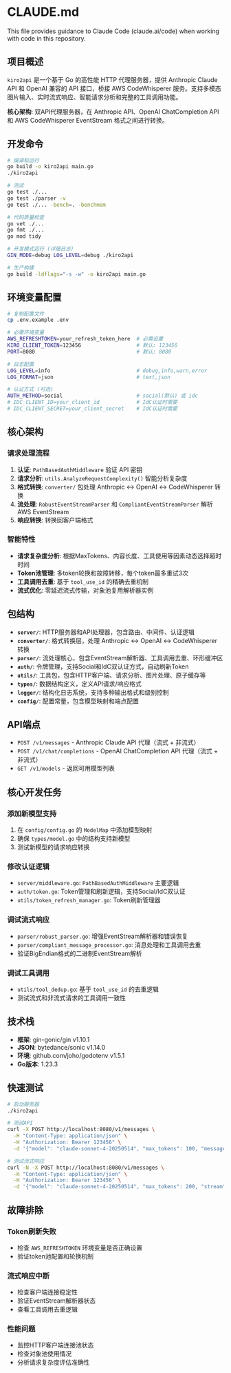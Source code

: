 # CLAUDE.md

This file provides guidance to Claude Code (claude.ai/code) when working with code in this repository.

## 项目概述

`kiro2api` 是一个基于 Go 的高性能 HTTP 代理服务器，提供 Anthropic Claude API 和 OpenAI 兼容的 API 接口，桥接 AWS CodeWhisperer 服务。支持多模态图片输入、实时流式响应、智能请求分析和完整的工具调用功能。

**核心架构**: 双API代理服务器，在 Anthropic API、OpenAI ChatCompletion API 和 AWS CodeWhisperer EventStream 格式之间进行转换。

## 开发命令

```bash
# 编译和运行
go build -o kiro2api main.go
./kiro2api

# 测试
go test ./...
go test ./parser -v
go test ./... -bench=. -benchmem

# 代码质量检查
go vet ./...
go fmt ./...
go mod tidy

# 开发模式运行 (详细日志)
GIN_MODE=debug LOG_LEVEL=debug ./kiro2api

# 生产构建
go build -ldflags="-s -w" -o kiro2api main.go
```

## 环境变量配置

```bash
# 复制配置文件
cp .env.example .env

# 必需环境变量
AWS_REFRESHTOKEN=your_refresh_token_here  # 必需设置
KIRO_CLIENT_TOKEN=123456                  # 默认: 123456
PORT=8080                                 # 默认: 8080

# 日志配置  
LOG_LEVEL=info                            # debug,info,warn,error
LOG_FORMAT=json                           # text,json

# 认证方式 (可选)
AUTH_METHOD=social                        # social(默认) 或 idc
# IDC_CLIENT_ID=your_client_id            # IdC认证时需要
# IDC_CLIENT_SECRET=your_client_secret    # IdC认证时需要
```

## 核心架构

### 请求处理流程
1. **认证**: `PathBasedAuthMiddleware` 验证 API 密钥
2. **请求分析**: `utils.AnalyzeRequestComplexity()` 智能分析复杂度
3. **格式转换**: `converter/` 包处理 Anthropic ↔ OpenAI ↔ CodeWhisperer 转换
4. **流处理**: `RobustEventStreamParser` 和 `CompliantEventStreamParser` 解析 AWS EventStream
5. **响应转换**: 转换回客户端格式

### 智能特性
- **请求复杂度分析**: 根据MaxTokens、内容长度、工具使用等因素动态选择超时时间
- **Token池管理**: 多token轮换和故障转移，每个token最多重试3次
- **工具调用去重**: 基于 `tool_use_id` 的精确去重机制
- **流式优化**: 零延迟流式传输，对象池复用解析器实例

## 包结构

- **`server/`**: HTTP服务器和API处理器，包含路由、中间件、认证逻辑
- **`converter/`**: 格式转换层，处理 Anthropic ↔ OpenAI ↔ CodeWhisperer 转换
- **`parser/`**: 流处理核心，包含EventStream解析器、工具调用去重、环形缓冲区
- **`auth/`**: 令牌管理，支持Social和IdC双认证方式，自动刷新Token
- **`utils/`**: 工具包，包含HTTP客户端、请求分析、图片处理、原子缓存等
- **`types/`**: 数据结构定义，定义API请求/响应格式
- **`logger/`**: 结构化日志系统，支持多种输出格式和级别控制
- **`config/`**: 配置常量，包含模型映射和端点配置

## API端点

- `POST /v1/messages` - Anthropic Claude API 代理（流式 + 非流式）
- `POST /v1/chat/completions` - OpenAI ChatCompletion API 代理（流式 + 非流式）  
- `GET /v1/models` - 返回可用模型列表

## 核心开发任务

### 添加新模型支持
1. 在 `config/config.go` 的 `ModelMap` 中添加模型映射
2. 确保 `types/model.go` 中的结构支持新模型
3. 测试新模型的请求响应转换

### 修改认证逻辑
- `server/middleware.go`: `PathBasedAuthMiddleware` 主要逻辑
- `auth/token.go`: Token管理和刷新逻辑，支持Social/IdC双认证
- `utils/token_refresh_manager.go`: Token刷新管理器

### 调试流式响应
- `parser/robust_parser.go`: 增强EventStream解析器和错误恢复
- `parser/compliant_message_processor.go`: 消息处理和工具调用去重
- 验证BigEndian格式的二进制EventStream解析

### 调试工具调用
- `utils/tool_dedup.go`: 基于 `tool_use_id` 的去重逻辑
- 测试流式和非流式请求的工具调用一致性

## 技术栈

- **框架**: gin-gonic/gin v1.10.1
- **JSON**: bytedance/sonic v1.14.0  
- **环境**: github.com/joho/godotenv v1.5.1
- **Go版本**: 1.23.3

## 快速测试

```bash
# 启动服务器
./kiro2api

# 测试API
curl -X POST http://localhost:8080/v1/messages \
  -H "Content-Type: application/json" \
  -H "Authorization: Bearer 123456" \
  -d '{"model": "claude-sonnet-4-20250514", "max_tokens": 100, "messages": [{"role": "user", "content": "你好"}]}'

# 测试流式响应
curl -N -X POST http://localhost:8080/v1/messages \
  -H "Content-Type: application/json" \
  -H "Authorization: Bearer 123456" \
  -d '{"model": "claude-sonnet-4-20250514", "max_tokens": 200, "stream": true, "messages": [{"role": "user", "content": "讲个故事"}]}'
```

## 故障排除

### Token刷新失败
- 检查 `AWS_REFRESHTOKEN` 环境变量是否正确设置
- 验证token池配置和轮换机制

### 流式响应中断
- 检查客户端连接稳定性
- 验证EventStream解析器状态
- 查看工具调用去重逻辑

### 性能问题
- 监控HTTP客户端连接池状态
- 检查对象池使用情况
- 分析请求复杂度评估准确性
